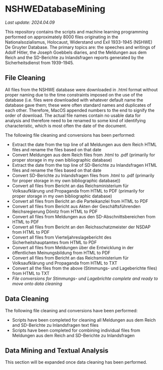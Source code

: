 # NSHWEDatabaseMining

_Last update: 2024.04.09_

This repository contains the scripts and machine learning programming performed on approximately 8000 files originating in the Nationalsozialismus, Holocaust, Widerstand und Exil 1933-1945 (NSHWE) De Gruyter Database. The primary topics are: the speeches and writings of Adolf Hitler, the Joseph Goebbels diaries, and the Meldungen aus dem Reich and the SD-Berichte zu Inlandsfragen reports generated by the Sicherheitsdienst from 1939-1945.

## File Cleaning

All files from the NSHWE database were downloaded in .html format without proper naming due to the time constraints imposed on the use of the database (i.e. files were downloaded with whatever default name the database gave them; these were often standard names and duplicates of each other. Therefore, MacOS appended numbers to the end to signify the order of download. The actual file names contain no usable data for analysis and therefore need to be renamed to some kind of identifying characteristic, which is most often the date of the document.

The following file cleaning and conversions has been performed:

- Extract the date from the top line of all Meldungen aus dem Reich HTML files and rename the files based on that date
- Convert Meldungen aus dem Reich files from .html to .pdf (primarily for proper storage in my own bibliographic database)
- Extract the date from the top line of SD-Berichte zu Inlandsfragen HTML files and rename the files based on that date
- Convert SD-Berichte zu Inlandsfragen files from .html to .pdf (primarily for proper storage in my own bibliographic database))
- Convert all files from Bericht an das Reichsministerium für Volksaufklärung und Propaganda from HTML to PDF (primarily for proper storage in my own bibliographic database)
- Convert all files from Bericht an die Parteikanzlei from HTML to PDF
- Convert all files from Bericht aus Akten der Geschäftsführenden Reichsregierung Dönitz from HTML to PDF
- Convert all files from Meldungen aus den SD-Abschnittsbereichen from HTML to PDF
- Convert all files from Bericht an den Reichsschatzmeister der NSDAP from HTML to PDF
- Convert all files from Vierteljahreslagebericht des Sicherheitshauptamtes from HTML to PDF
- Convert all files from Meldungen über die Entwicklung in der öffentlichen Meinungsbildung from HTML to PDF
- Convert all files from Bericht an das Reichsministerium für Volksaufklärung und Propaganda from HTML to TXT
- Convert all the files from the above (Stimmungs- und Lageberichte files) from HTML to TXT
- _File conversions for Stimmungs- und Lagebrichte complete and ready to move onto data cleaning_

## Data Cleaning

The following file cleaning and conversions have been performed:

- Scripts have been completed for cleaning all Meldungen aus dem Reich and SD-Berichte zu Inlandsfragen text files
- Scripts have been completed for combining individual files from Meldungen aus dem Reich and SD-Berichte zu Inlandsfragen

## Data Mining and Textual Analysis

This section will be expanded once data cleaning has been performed.
